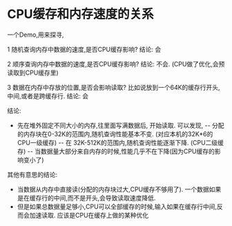 # CPU缓存和内存速度的关系
一个Demo,用来探寻,

1 随机查询内存中数据的速度,是否CPU缓存影响?  结论: 会

2 顺序查询内存中数据的速度,是否CPU缓存影响?  结论: 不会. (CPU做了优化,会预读取到CPU缓存里)

3 数据在内存中存放的位置,是否会影响读取? 比如说放到一个64K的缓存行开头,中间,或者是跨缓存行. 结论: 会

结论:
- 先在堆外固定不同大小的内存,往里面写满数据后, 开始读取. 可以发现,
-- 分配的内存块在0-32K的范围内,随机查询性能基本不变. (对应本机的32K*6的CPU一级缓存)
 -- 在 32K-512K的范围内,随机查询性能逐渐下降. (CPU二级缓存)
 -- 当数据量大部分来自内存的时候,性能几乎不在下降(因为CPU缓存的影响变小了)

其他有意思的结论:

 - 当数据从内存中直接读(分配的内存块过大,CPU缓存不够用了). 一个数据如果是在缓存行的中间,而不是开头,会导致读取速度降低. 
 - 但是如果总数据量足够小,CPU可以全部缓存的时候,输入如果在缓存行中间,反而会加速读取. 应该是CPU在缓存上做的某种优化
 
